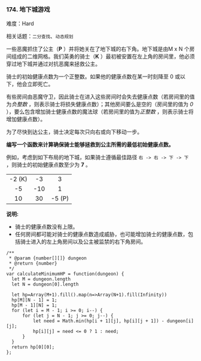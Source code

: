 ### 174. 地下城游戏

难度：Hard

相关话题：`二分查找`、`动态规划`

一些恶魔抓住了公主（**P** ）并将她关在了地下城的右下角。地下城是由M x N 个房间组成的二维网格。我们英勇的骑士（**K** ）最初被安置在左上角的房间里，他必须穿过地下城并通过对抗恶魔来拯救公主。

骑士的初始健康点数为一个正整数。如果他的健康点数在某一时刻降至 0 或以下，他会立即死亡。

有些房间由恶魔守卫，因此骑士在进入这些房间时会失去健康点数（若房间里的值为*负整数* ，则表示骑士将损失健康点数）；其他房间要么是空的（房间里的值为 *0* ），要么包含增加骑士健康点数的魔法球（若房间里的值为*正整数* ，则表示骑士将增加健康点数）。

为了尽快到达公主，骑士决定每次只向右或向下移动一步。



**编写一个函数来计算确保骑士能够拯救到公主所需的最低初始健康点数。** 

例如，考虑到如下布局的地下城，如果骑士遵循最佳路径  `右 -> 右 -> 下 -> 下` ，则骑士的初始健康点数至少为 **7** 。


||||
|:---:|:---:|:---:|
| -2 (K)| -3| 3|  
| -5| -10| 1|  
| 10| 30| -5 (P)|  


**说明:** 

* 骑士的健康点数没有上限。
* 任何房间都可能对骑士的健康点数造成威胁，也可能增加骑士的健康点数，包括骑士进入的左上角房间以及公主被监禁的右下角房间。


```
/**
 * @param {number[][]} dungeon
 * @return {number}
 */
var calculateMinimumHP = function(dungeon) {
  let M = dungeon.length
  let N = dungeon[0].length

  let hp=Array(M+1).fill().map(n=>Array(N+1).fill(Infinity))
  hp[M][N - 1] = 1;
  hp[M - 1][N] = 1;
  for (let i = M - 1; i >= 0; i--) {
      for (let j = N - 1; j >= 0; j--) {
          let need = Math.min(hp[i + 1][j], hp[i][j + 1]) - dungeon[i][j];
          hp[i][j] = need <= 0 ? 1 : need;
      }
  }
  return hp[0][0];    
};
```

